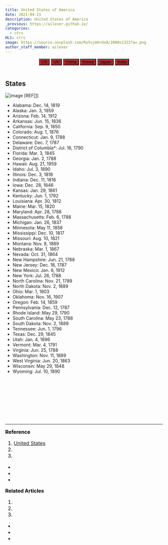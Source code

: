 ```yaml
---
title: United States of America
date: 2021-04-21
description: United States of America
_previous: https://ailever.github.io/
categories:
  - ctrs
HL1: ctrs
image: https://source.unsplash.com/RoYujmHrdxA/2000x1322?a=.png
author_staff_member: ailever
---
```


<!-- Top Block -->
<div align="center" class="top_btn_box">
  <button class="top_btn" type="button" style="background-color:brown;" onclick="location.href='https://ailever.github.io/ctrs/2021/04/21/en-united-states/'">US</button>
  <button class="top_btn" type="button" style="background-color:brown;" onclick="location.href='https://ailever.github.io/ctrs/2021/04/21/en-united-kingdom/'">UK</button>
  <button class="top_btn" type="button" style="background-color:brown;" onclick="location.href='https://ailever.github.io/ctrs/2021/04/21/en-china/'">China</button>
  <button class="top_btn" type="button" style="background-color:brown;" onclick="location.href='https://ailever.github.io/ctrs/2021/04/21/en-korea/'">Korea</button>
  <button class="top_btn" type="button" style="background-color:brown;" onclick="location.href='https://ailever.github.io/ctrs/2021/04/21/en-japan/'">Japan</button>
  <button class="top_btn" type="button" style="background-color:brown;" onclick="location.href='https://ailever.github.io/ctrs/2021/04/21/en-india/'">India</button>
</div><br>
<!-- Top Block -->


## States
![image](https://user-images.githubusercontent.com/52376448/115571217-c2947e00-a2f9-11eb-8641-5e2de7bf45ec.png)
[REF|<a href="#REF">1</a>]
- Alabama: Dec. 14, 1819
- Alaska: Jan. 3, 1959
- Arizona: Feb. 14, 1912
- Arkansas: Jun. 15, 1836
- California: Sep. 9, 1850
- Colorado: Aug. 1, 1876
- Connecticut: Jan. 9, 1788
- Delaware: Dec. 7, 1787
- District of Columbia*: Jul. 16, 1790
- Florida: Mar. 3, 1845
- Georgia: Jan. 2, 1788
- Hawaii: Aug. 21, 1959
- Idaho: Jul. 3, 1890
- Illinois: Dec. 3, 1818
- Indiana: Dec. 11, 1816
- Iowa: Dec. 28, 1846
- Kansas: Jan. 29, 1861
- Kentucky: Jun. 1, 1792
- Louisiana: Apr. 30, 1812
- Maine: Mar. 15, 1820
- Maryland: Apr. 28, 1788
- Massachusetts: Feb. 6, 1788
- Michigan: Jan. 26, 1837
- Minnesota: May 11, 1858
- Mississippi: Dec. 10, 1817
- Missouri: Aug. 10, 1821
- Montana: Nov. 8, 1889
- Nebraska: Mar. 1, 1867
- Nevada: Oct. 31, 1864
- New Hampshire: Jun. 21, 1788
- New Jersey: Dec. 18, 1787
- New Mexico: Jan. 6, 1912
- New York: Jul. 26, 1788
- North Carolina: Nov. 21, 1789
- North Dakota: Nov. 2, 1889
- Ohio: Mar. 1, 1803
- Oklahoma: Nov. 16, 1907
- Oregon: Feb. 14, 1859
- Pennsylvania: Dec. 12, 1787
- Rhode Island: May 29, 1790
- South Carolina: May 23, 1788
- South Dakota: Nov. 2, 1889
- Tennessee: Jun. 1, 1796
- Texas: Dec. 29, 1845
- Utah: Jan. 4, 1896
- Vermont: Mar. 4, 1791
- Virginia: Jun. 25, 1788
- Washington: Nov. 11, 1889
- West Virginia: Jun. 20, 1863
- Wisconsin: May 29, 1848
- Wyoming: Jul. 10, 1890

<!-- Content Block -->
<div align="left" style="font-size:medium;font-weight:normal;color:black;background-color:unset;">　<br><br></div>
<div align="left" style="font-size:medium;font-weight:normal;color:black;background-color:unset;">　<br><br></div>
<div align="left" style="font-size:medium;font-weight:normal;color:black;background-color:unset;">　<br><br></div>
<!-- Content Block -->

---

<!-- Reference Block -->
<div align="left" style="font-size:medium;font-weight:normal;color:black;background-color:unset;">
<b id='REF'>Reference</b>
<ol>
  <li><a href="https://en.wikipedia.org/wiki/United_States">United States</a></li>
  <li><a href="#"></a></li>
  <li><a href="#"></a></li>
</ol>
<ul>
  <li><a href="#"></a></li>
  <li><a href="#"></a></li>
  <li><a href="#"></a></li>
</ul>
</div>
<!-- Reference Block -->

<!-- Article Block -->
<div align="left" style="font-size:medium;font-weight:normal;color:black;background-color:unset;">
<b id='ART'>Related Articles</b>
<ol>
  <li><a href="#"></a></li>
  <li><a href="#"></a></li>
  <li><a href="#"></a></li>
</ol>
<ul>
  <li><a href="#"></a></li>
  <li><a href="#"></a></li>
  <li><a href="#"></a></li>
</ul>
</div>
<!-- Article Block -->


<!-- Notice
# Mathematical Expression
- outline : $  $
- inline  : $$  $$

# Default Div Tag
- align : left, right, center
- font-size : xx-small, x-small, small, medium, large, x-large, xx-large
- font-weight : normal, bold
- color : red, orange, yellow, green, cyan, blue, purple, pink, white, gray, brown
- background-color : red, orange, yellow, green, cyan, blue, purple, pink, white, gray, brown

# Html Ref
- color code : https://htmlcolorcodes.com/
- tags : https://www.w3schools.com/tags/default.asp
- attributes : https://www.w3schools.com/tags/ref_attributes.asp
Notice -->




